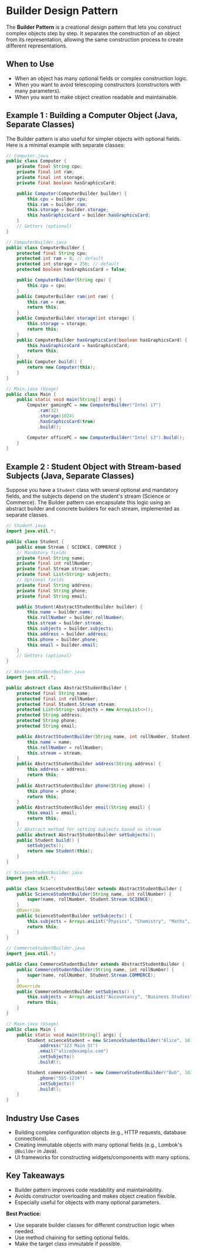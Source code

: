 # Builder Design Pattern

The **Builder Pattern** is a creational design pattern that lets you construct complex objects step by step. It separates the construction of an object from its representation, allowing the same construction process to create different representations.

## When to Use
- When an object has many optional fields or complex construction logic.
- When you want to avoid telescoping constructors (constructors with many parameters).
- When you want to make object creation readable and maintainable.


## Example 1 : Building a Computer Object (Java, Separate Classes)
The Builder pattern is also useful for simpler objects with optional fields. Here is a minimal example with separate classes:

```java
// Computer.java
public class Computer {
    private final String cpu;
    private final int ram;
    private final int storage;
    private final boolean hasGraphicsCard;

    public Computer(ComputerBuilder builder) {
        this.cpu = builder.cpu;
        this.ram = builder.ram;
        this.storage = builder.storage;
        this.hasGraphicsCard = builder.hasGraphicsCard;
    }
    // Getters (optional)
}
```

```java
// ComputerBuilder.java
public class ComputerBuilder {
    protected final String cpu;
    protected int ram = 8; // default
    protected int storage = 256; // default
    protected boolean hasGraphicsCard = false;

    public ComputerBuilder(String cpu) {
        this.cpu = cpu;
    }
    public ComputerBuilder ram(int ram) {
        this.ram = ram;
        return this;
    }
    public ComputerBuilder storage(int storage) {
        this.storage = storage;
        return this;
    }
    public ComputerBuilder hasGraphicsCard(boolean hasGraphicsCard) {
        this.hasGraphicsCard = hasGraphicsCard;
        return this;
    }
    public Computer build() {
        return new Computer(this);
    }
}
```

```java
// Main.java (Usage)
public class Main {
    public static void main(String[] args) {
        Computer gamingPC = new ComputerBuilder("Intel i7")
            .ram(32)
            .storage(1024)
            .hasGraphicsCard(true)
            .build();

        Computer officePC = new ComputerBuilder("Intel i3").build();
    }
}
```

## Example 2 : Student Object with Stream-based Subjects (Java, Separate Classes)
Suppose you have a `Student` class with several optional and mandatory fields, and the subjects depend on the student's stream (Science or Commerce). The Builder pattern can encapsulate this logic using an abstract builder and concrete builders for each stream, implemented as separate classes.

```java
// Student.java
import java.util.*;

public class Student {
    public enum Stream { SCIENCE, COMMERCE }
    // Mandatory fields
    private final String name;
    private final int rollNumber;
    private final Stream stream;
    private final List<String> subjects;
    // Optional fields
    private final String address;
    private final String phone;
    private final String email;

    public Student(AbstractStudentBuilder builder) {
        this.name = builder.name;
        this.rollNumber = builder.rollNumber;
        this.stream = builder.stream;
        this.subjects = builder.subjects;
        this.address = builder.address;
        this.phone = builder.phone;
        this.email = builder.email;
    }
    // Getters (optional)
}

// AbstractStudentBuilder.java
import java.util.*;

public abstract class AbstractStudentBuilder {
    protected final String name;
    protected final int rollNumber;
    protected final Student.Stream stream;
    protected List<String> subjects = new ArrayList<>();
    protected String address;
    protected String phone;
    protected String email;

    public AbstractStudentBuilder(String name, int rollNumber, Student.Stream stream) {
        this.name = name;
        this.rollNumber = rollNumber;
        this.stream = stream;
    }
    public AbstractStudentBuilder address(String address) {
        this.address = address;
        return this;
    }
    public AbstractStudentBuilder phone(String phone) {
        this.phone = phone;
        return this;
    }
    public AbstractStudentBuilder email(String email) {
        this.email = email;
        return this;
    }
    // Abstract method for setting subjects based on stream
    public abstract AbstractStudentBuilder setSubjects();
    public Student build() {
        setSubjects();
        return new Student(this);
    }
}

// ScienceStudentBuilder.java
import java.util.*;

public class ScienceStudentBuilder extends AbstractStudentBuilder {
    public ScienceStudentBuilder(String name, int rollNumber) {
        super(name, rollNumber, Student.Stream.SCIENCE);
    }
    @Override
    public ScienceStudentBuilder setSubjects() {
        this.subjects = Arrays.asList("Physics", "Chemistry", "Maths", "Biology");
        return this;
    }
}

// CommerceStudentBuilder.java
import java.util.*;

public class CommerceStudentBuilder extends AbstractStudentBuilder {
    public CommerceStudentBuilder(String name, int rollNumber) {
        super(name, rollNumber, Student.Stream.COMMERCE);
    }
    @Override
    public CommerceStudentBuilder setSubjects() {
        this.subjects = Arrays.asList("Accountancy", "Business Studies", "Economics", "Maths");
        return this;
    }
}

// Main.java (Usage)
public class Main {
    public static void main(String[] args) {
        Student scienceStudent = new ScienceStudentBuilder("Alice", 101)
            .address("123 Main St")
            .email("alice@example.com")
            .setSubjects()
            .build();

        Student commerceStudent = new CommerceStudentBuilder("Bob", 102)
            .phone("555-1234")
            .setSubjects()
            .build();
    }
}
```

## Industry Use Cases
- Building complex configuration objects (e.g., HTTP requests, database connections).
- Creating immutable objects with many optional fields (e.g., Lombok's `@Builder` in Java).
- UI frameworks for constructing widgets/components with many options.

## Key Takeaways
- Builder pattern improves code readability and maintainability.
- Avoids constructor overloading and makes object creation flexible.
- Especially useful for objects with many optional parameters.

**Best Practice:**
- Use separate builder classes for different construction logic when needed.
- Use method chaining for setting optional fields.
- Make the target class immutable if possible.